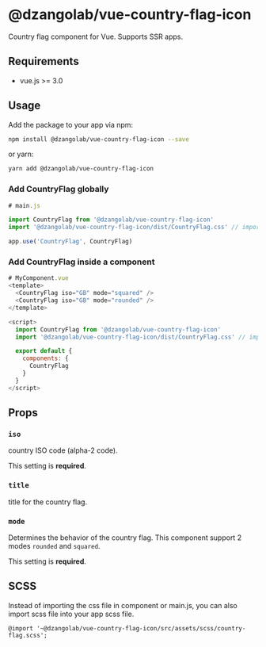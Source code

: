 # @dzangolab/vue-country-flag-icon

Country flag component for Vue. Supports SSR apps.

## Requirements

* vue.js >= 3.0

## Usage

Add the package to your app via npm:

``` bash
npm install @dzangolab/vue-country-flag-icon --save
```

or yarn:

``` bash
yarn add @dzangolab/vue-country-flag-icon
```

### Add CountryFlag globally

``` javascript
# main.js

import CountryFlag from '@dzangolab/vue-country-flag-icon'
import '@dzangolab/vue-country-flag-icon/dist/CountryFlag.css' // import stylesheet

app.use('CountryFlag', CountryFlag)
```

### Add CountryFlag inside a component

```javascript
# MyComponent.vue
<template>
  <CountryFlag iso="GB" mode="squared" />
  <CountryFlag iso="GB" mode="rounded" />
</template>

<script>
  import CountryFlag from '@dzangolab/vue-country-flag-icon'
  import '@dzangolab/vue-country-flag-icon/dist/CountryFlag.css' // import stylesheet

  export default {
    components: {
      CountryFlag
    }
  }
</script>
```

## Props

### `iso`

country ISO code (alpha-2 code).

This setting is **required**.

### `title`

title for the country flag.

### `mode`

Determines the behavior of the country flag. This component support 2 modes `rounded` and `squared`.

This setting is **required**.

## SCSS

Instead of importing the css file in component or main.js, you can also import scss file into your app scss file.

```
@import '~@dzangolab/vue-country-flag-icon/src/assets/scss/country-flag.scss';
```
